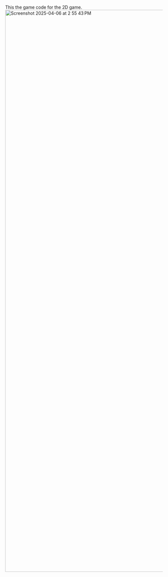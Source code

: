 This the game code for the 2D game.
<img width="1792" alt="Screenshot 2025-04-06 at 2 55 43 PM" src="https://github.com/user-attachments/assets/4b4357e8-33b2-40aa-aa3c-8299a6c83be9" />
